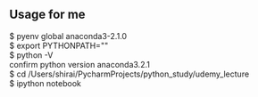 ## Usage for me  
$ pyenv global anaconda3-2.1.0  
$ export PYTHONPATH=""  
$ python -V  
  confirm python version anaconda3.2.1  
$ cd /Users/shirai/PycharmProjects/python_study/udemy_lecture  
$ ipython notebook  
